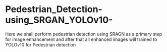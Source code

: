 # Pedestrian_Detection-using_SRGAN_YOLOv10-
Here we shall perform pedestrian detection using SRAGN as a primary step for image enhancement and after that all enhanced images will trained to YOLOv10 for Pedestrian detection 
